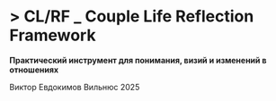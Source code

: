 # > CL/RF _ Couple Life Reflection Framework

**Практический инструмент для понимания, визий и изменений в отношениях**

Виктор Евдокимов
Вильнюс 2025
